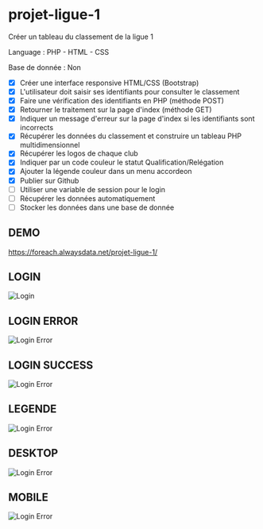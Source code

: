 # projet-ligue-1
Créer un tableau du classement de la ligue 1

Language : PHP - HTML - CSS

Base de donnée : Non

- [x] Créer une interface responsive HTML/CSS (Bootstrap)
- [x] L'utilisateur doit saisir ses identifiants pour consulter le classement
- [x] Faire une vérification des identifiants en PHP (méthode POST)
- [x] Retourner le traitement sur la page d'index (méthode GET)
- [x] Indiquer un message d'erreur sur la page d'index si les identifiants sont incorrects
- [x] Récupérer les données du classement et construire un tableau PHP multidimensionnel
- [x] Récupérer les logos de chaque club
- [x] Indiquer par un code couleur le statut Qualification/Relégation
- [x] Ajouter la légende couleur dans un menu accordeon
- [x] Publier sur Github
- [ ] Utiliser une variable de session pour le login
- [ ] Récupérer les données automatiquement
- [ ] Stocker les données dans une base de donnée

## DEMO
https://foreach.alwaysdata.net/projet-ligue-1/

## LOGIN

![Login](/assets/screen/01.login.jpg)

## LOGIN ERROR

![Login Error](/assets/screen/02.error.jpg)

## LOGIN SUCCESS

![Login Error](/assets/screen/03.success.jpg)

## LEGENDE

![Login Error](/assets/screen/04.legende.jpg)

## DESKTOP

![Login Error](/assets/screen/05.desktop.jpg)

## MOBILE

![Login Error](/assets/screen/06.mobile.jpg)
